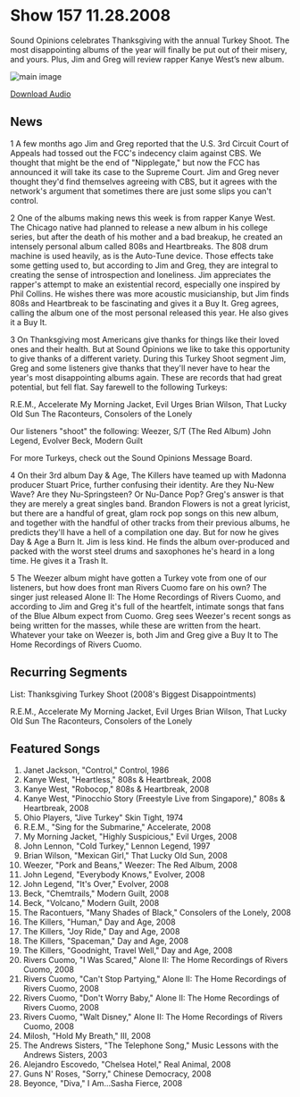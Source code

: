 # Show 157 11.28.2008
Sound Opinions celebrates Thanksgiving with the annual Turkey Shoot. The most disappointing albums of the year will finally be put out of their misery, and yours. Plus, Jim and Greg will review rapper Kanye West’s new album.



![main image]()

[Download Audio](http://audio.soundopinions.org/streams/2008/11/so_20081128.m3u)

## News
1 A few months ago Jim and Greg reported that the U.S. 3rd Circuit Court of Appeals had tossed out the FCC's indecency claim against CBS. We thought that might be the end of "Nipplegate," but now the FCC has announced it will take its case to the Supreme Court. Jim and Greg never thought they'd find themselves agreeing with CBS, but it agrees with the network's argument that sometimes there are just some slips you can't control.

2 One of the albums making news this week is from rapper Kanye West. The Chicago native had planned to release a new album in his college series, but after the death of his mother and a bad breakup, he created an intensely personal album called 808s and Heartbreaks. The 808 drum machine is used heavily, as is the Auto-Tune device. Those effects take some getting used to, but according to Jim and Greg, they are integral to creating the sense of introspection and loneliness. Jim appreciates the rapper's attempt to make an existential record, especially one inspired by Phil Collins. He wishes there was more acoustic musicianship, but Jim finds 808s and Heartbreak to be fascinating and gives it a Buy It. Greg agrees, calling the album one of the most personal released this year. He also gives it a Buy It.

3 On Thanksgiving most Americans give thanks for things like their loved ones and their health. But at Sound Opinions we like to take this opportunity to give thanks of a different variety. During this Turkey Shoot segment Jim, Greg and some listeners give thanks that they'll never have to hear the year's most disappointing albums again. These are records that had great potential, but fell flat. Say farewell to the following Turkeys:

R.E.M., Accelerate
My Morning Jacket, Evil Urges
Brian Wilson, That Lucky Old Sun
The Raconteurs, Consolers of the Lonely

Our listeners "shoot" the following:
Weezer, S/T (The Red Album)
John Legend, Evolver
Beck, Modern Guilt

For more Turkeys, check out the Sound Opinions Message Board.

4 On their 3rd album Day & Age, The Killers have teamed up with Madonna producer Stuart Price, further confusing their identity. Are they Nu-New Wave? Are they Nu-Springsteen? Or Nu-Dance Pop? Greg's answer is that they are merely a great singles band. Brandon Flowers is not a great lyricist, but there are a handful of great, glam rock pop songs on this new album, and together with the handful of other tracks from their previous albums, he predicts they'll have a hell of a compilation one day. But for now he gives Day & Age a Burn It. Jim is less kind. He finds the album over-produced and packed with the worst steel drums and saxophones he's heard in a long time. He gives it a Trash It.

5 The Weezer album might have gotten a Turkey vote from one of our listeners, but how does front man Rivers Cuomo fare on his own? The singer just released Alone II: The Home Recordings of Rivers Cuomo, and according to Jim and Greg it's full of the heartfelt, intimate songs that fans of the Blue Album expect from Cuomo. Greg sees Weezer's recent songs as being written for the masses, while these are written from the heart. Whatever your take on Weezer is, both Jim and Greg give a Buy It to The Home Recordings of Rivers Cuomo.



## Recurring Segments
List: Thanksgiving Turkey Shoot (2008's Biggest Disappointments)

R.E.M., Accelerate
My Morning Jacket, Evil Urges
Brian Wilson, That Lucky Old Sun
The Raconteurs, Consolers of the Lonely


## Featured Songs
1. Janet Jackson, "Control," Control, 1986
2. Kanye West, "Heartless," 808s & Heartbreak, 2008
3. Kanye West, "Robocop," 808s & Heartbreak, 2008
4. Kanye West, "Pinocchio Story (Freestyle Live from Singapore)," 808s & Heartbreak, 2008
5. Ohio Players, "Jive Turkey" Skin Tight, 1974
6. R.E.M., "Sing for the Submarine," Accelerate, 2008
7. My Morning Jacket, "Highly Suspicious," Evil Urges, 2008
8. John Lennon, "Cold Turkey," Lennon Legend, 1997
9. Brian Wilson, "Mexican Girl," That Lucky Old Sun, 2008
10. Weezer, "Pork and Beans," Weezer: The Red Album, 2008
11. John Legend, "Everybody Knows," Evolver, 2008
12. John Legend, "It's Over," Evolver, 2008
13. Beck, "Chemtrails," Modern Guilt, 2008
14. Beck, "Volcano," Modern Guilt, 2008
15. The Racontuers, "Many Shades of Black," Consolers of the Lonely, 2008
16. The Killers, "Human," Day and Age, 2008
17. The Killers, "Joy Ride," Day and Age, 2008
18. The Killers, "Spaceman," Day and Age, 2008
19. The Killers, "Goodnight, Travel Well," Day and Age, 2008
20. Rivers Cuomo, "I Was Scared," Alone II: The Home Recordings of Rivers Cuomo, 2008
21. Rivers Cuomo, "Can't Stop Partying," Alone II: The Home Recordings of Rivers Cuomo, 2008
22. Rivers Cuomo, "Don't Worry Baby," Alone II: The Home Recordings of Rivers Cuomo, 2008
23. Rivers Cuomo, "Walt Disney," Alone II: The Home Recordings of Rivers Cuomo, 2008
24. Milosh, "Hold My Breath," III, 2008
25. The Andrews Sisters, "The Telephone Song," Music Lessons with the Andrews Sisters, 2003
26. Alejandro Escovedo, "Chelsea Hotel," Real Animal, 2008
27. Guns N' Roses, "Sorry," Chinese Democracy, 2008
28. Beyonce, "Diva," I Am...Sasha Fierce, 2008
